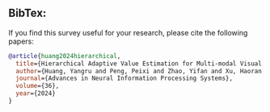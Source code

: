 





## BibTex:

If you find this survey useful for your research, please cite the following papers:

```bibtex
@article{huang2024hierarchical,
  title={Hierarchical Adaptive Value Estimation for Multi-modal Visual Reinforcement Learning},
  author={Huang, Yangru and Peng, Peixi and Zhao, Yifan and Xu, Haoran and Geng, Mengyue and Tian, Yonghong},
  journal={Advances in Neural Information Processing Systems},
  volume={36},
  year={2024}
}

```
